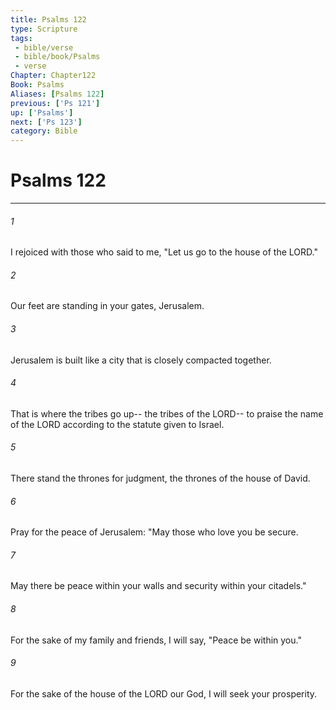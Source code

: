 ```yaml
---
title: Psalms 122
type: Scripture
tags:
 - bible/verse
 - bible/book/Psalms
 - verse
Chapter: Chapter122
Book: Psalms
Aliases: [Psalms 122]
previous: ['Ps 121']
up: ['Psalms']
next: ['Ps 123']
category: Bible
---
```

# Psalms 122

***


###### 1 
I rejoiced with those who said to me, "Let us go to the house of the LORD." 

###### 2 
Our feet are standing in your gates, Jerusalem. 

###### 3 
Jerusalem is built like a city that is closely compacted together. 

###### 4 
That is where the tribes go up-- the tribes of the LORD-- to praise the name of the LORD according to the statute given to Israel. 

###### 5 
There stand the thrones for judgment, the thrones of the house of David. 

###### 6 
Pray for the peace of Jerusalem: "May those who love you be secure. 

###### 7 
May there be peace within your walls and security within your citadels." 

###### 8 
For the sake of my family and friends, I will say, "Peace be within you." 

###### 9 
For the sake of the house of the LORD our God, I will seek your prosperity. 
